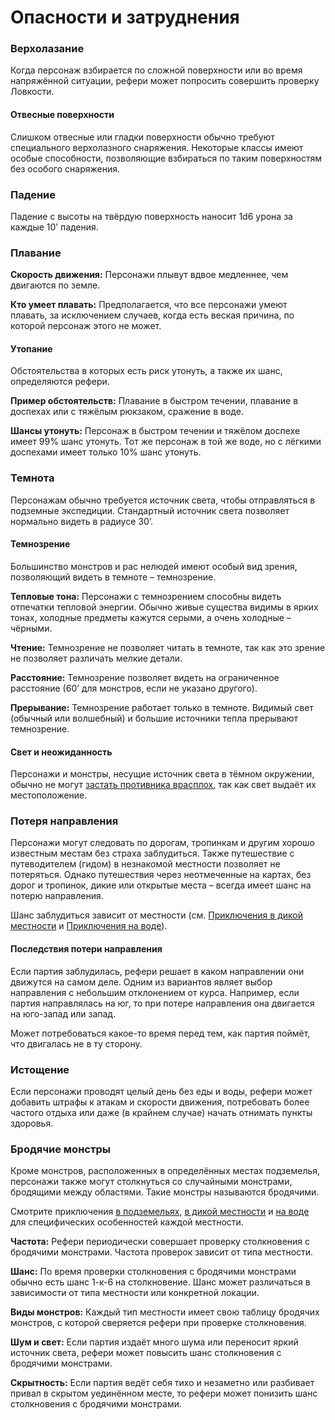 # Опасности и затруднения

### Верхолазание

Когда персонаж взбирается по сложной поверхности или во время напряжённой ситуации, рефери может попросить совершить проверку Ловкости.

#### Отвесные поверхности

Слишком отвесные или гладки поверхности обычно требуют специального верхолазного снаряжения. Некоторые классы имеют особые способности, позволяющие взбираться по таким поверхностям без особого снаряжения.

### Падение

Падение с высоты на твёрдую поверхность наносит 1d6 урона за каждые 10’ падения.

### Плавание

**Скорость движения:** Персонажи плывут вдвое медленнее, чем двигаются по земле.

**Кто умеет плавать:** Предполагается, что все персонажи умеют плавать, за исключением случаев, когда есть веская причина, по которой персонаж этого не может.

#### Утопание

Обстоятельства в которых есть риск утонуть, а также их шанс, определяются рефери.

**Пример обстоятельств:** Плавание в быстром течении, плавание в доспехах или с тяжёлым рюкзаком, сражение в воде.

**Шансы утонуть:** Персонаж в быстром течении и тяжёлом доспехе имеет 99% шанс утонуть. Тот же персонаж в той же воде, но с лёгкими доспехами имеет только 10% шанс утонуть.

### Темнота

Персонажам обычно требуется источник света, чтобы отправляться в подземные экспедиции. Стандартный источник света позволяет нормально видеть в радиусе 30’.

#### Темнозрение

Большинство монстров и рас нелюдей имеют особый вид зрения, позволяющий видеть в темноте – темнозрение.

**Тепловые тона:** Персонажи с темнозрением способны видеть отпечатки тепловой энергии. Обычно живые существа видимы в ярких тонах, холодные предметы кажутся серыми, а очень холодные – чёрными.

**Чтение:** Темнозрение не позволяет читать в темноте, так как это зрение не позволяет различать мелкие детали.

**Расстояние:** Темнозрение позволяет видеть на ограниченное расстояние (60’ для монстров, если не указано другого).

**Прерывание:** Темнозрение работает только в темноте. Видимый свет (обычный или волшебный) и большие источники тепла прерывают темнозрение.

#### Свет и неожиданность

Персонажи и монстры, несущие источник света в тёмном окружении, обычно не могут [застать противника врасплох](temp), так как свет выдаёт их местоположение.

### Потеря направления

Персонажи могут следовать по дорогам, тропинкам и другим хорошо известным местам без страха заблудиться. Также путешествие с путеводителем (гидом) в незнакомой местности позволяет не потеряться. Однако путешествия через неотмеченные на картах, без дорог и тропинок, дикие или открытые места – всегда имеет шанс на потерю направления.

Шанс заблудиться зависит от местности (см. [Приключения в дикой местности](adventuring-wilderness.md) и [Приключения на воде](adventuring-waterborne.md)).

#### Последствия потери направления

Если партия заблудилась, рефери решает в каком направлении они движутся на самом деле. Одним из вариантов являет выбор направления с небольшим отклонением от курса. Например, если партия направлялась на юг, то при потере направления она двигается на юго-запад или запад.

Может потребоваться какое-то время перед тем, как партия поймёт, что двигалась не в ту сторону.

### Истощение

Если персонажи проводят целый день без еды и воды, рефери может добавить штрафы к атакам и скорости движения, потребовать более частого отдыха или даже (в крайнем случае) начать отнимать пункты здоровья.

### Бродячие монстры

Кроме монстров, расположенных в определённых местах подземелья, персонажи также могут столкнуться со случайными монстрами, бродящими между областями. Такие монстры называются бродячими.

Смотрите приключения [в подземельях](adventuring-dungeons.md), [в дикой местности](adventuring-wilderness.md) и [на воде](adventuring-waterborne.md) для специфических особенностей каждой местности.

**Частота:** Рефери периодически совершает проверку столкновения с бродячими монстрами. Частота проверок зависит от типа местности.

**Шанс:** По время проверки столкновения с бродячими монстрами обычно есть шанс 1-к-6 на столкновение. Шанс может различаться в зависимости от типа местности или конкретной локации.

**Виды монстров:** Каждый тип местности имеет свою таблицу бродячих монстров, с которой сверяется рефери при проверке столкновения.

**Шум и свет:** Если партия издаёт много шума или переносит яркий источник света, рефери может повысить шанс столкновения с бродячими монстрами.

**Скрытность:** Если партия ведёт себя тихо и незаметно или разбивает привал в скрытом уединённом месте, то рефери может понизить шанс столкновения с бродячими монстрами.